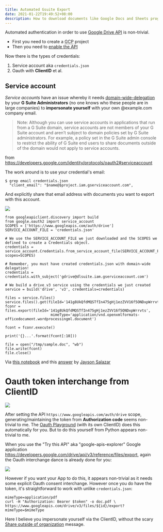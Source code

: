 ```yaml
---
title: Automated Gsuite Export
date: 2021-01-22T19:49:52+08:00
description: How to download documents like Google Docs and Sheets programatically
---
```


Automated authentication in order to use [Google Drive API](https://developers.google.com/drive/api/v3/enable-drive-api) is non-trivial.

* First you need to create a <abbr title="Google Cloud Project">GCP</abbr> project
* Then you need to [enable the API](https://developers.google.com/drive/api/v3/enable-drive-api)

Now there is the types of credentials:

1. Service account aka `credentials.json`
2. Oauth with **ClientID** et al.


## Service account

_Service accounts_ have an issue whereby it needs
   [domain-wide-delegation](https://admin.google.com/ac/owl/domainwidedelegation)
   by your **G Suite Administrators** (no one knows who these people are in large
   companies) to **impersonate yourself** with your own @example.com company email.


> Note: Although you can use service accounts in applications that run from
a G Suite domain, service accounts are not members of your G Suite account
and aren’t subject to domain policies set by G Suite administrators. For
example, a policy set in the G Suite admin console to restrict the ability
of G Suite end users to share documents outside of the domain would not
apply to service accounts.

from <https://developers.google.com/identity/protocols/oauth2#serviceaccount>


The work around is to use your credential's email:

	$ grep email credentials.json
	  "client_email": "$name@$project.iam.gserviceaccount.com",

And explicitly share that email address with documents you want to export with this account.

<img src="https://s.natalian.org/2021-01-22/signup.png">


	from googleapiclient.discovery import build
	from google.oauth2 import service_account
	SCOPES = ['https://www.googleapis.com/auth/drive']
	SERVICE_ACCOUNT_FILE = 'credentials.json'

	# We use the SERVICE_ACCOUNT_FILE we just downloaded and the SCOPES we defined to create a Credentials object.
	credentials = service_account.Credentials.from_service_account_file(SERVICE_ACCOUNT_FILE, scopes=SCOPES)

	# Remember, you must have created credentials.json with domain-wide delegation!
	credentials = credentials.with_subject('gdrive@dlsuite.iam.gserviceaccount.com')

	# We build a drive_v3 service using the credentials we just created
	service = build('drive', 'v3', credentials=credentials)

	files = service.files()
	service.files().get(fileId='141g8UkQfdMQSTfIn475gHj1ezZVV16f5ONDxpWrrvts').execute()
	fconr = files.export(fileId='141g8UkQfdMQSTfIn475gHj1ezZVV16f5ONDxpWrrvts',
						 mimeType='application/vnd.openxmlformats-officedocument.wordprocessingml.document')

	fcont = fconr.execute()

	print('{}...'.format(fcont[:10]))

	file = open("/tmp/sample.doc", "wb")
	file.write(fcont)
	file.close()

Via [this notebook](https://github.com/jdsalaro/snippets/blob/main/google_drive_api/stackoverflow-65820541-how-to-download-g-suite-docs-sheets-to-pdf-xls-programatically.ipynb) and this [answer](https://stackoverflow.com/a/65821840/4534) by [Jayson Salazar](https://jdsalaro.com/)


# Oauth token interchange from ClientID

<img src="https://s.natalian.org/2021-01-22/token.png">

After setting the API `https://www.googleapis.com/auth/drive` scope, generating/maintaining the token from **Authorization code** seems non-trivial to me. The [Oauth Playground](https://developers.google.com/oauthplayground/?scope=https://www.googleapis.com/auth/drive) (with its own ClientID) does this automatically for you. But to do this yourself from Python appears non-trivial to me.

When you use the "Try this API" aka "google-apis-explorer" Google application <https://developers.google.com/drive/api/v3/reference/files/export>, again the Oauth interchange dance is already done for you:

<img src="https://s.natalian.org/2021-01-22/credentials.png">

However if you want your App to do this, it appears non-trivial as it needs
some explicit Oauth consent interchange. However once you do have the token, it's straightforward to work with unlike `credentials.json`:

	mimeType=application/pdf
	curl -H "Authorization: Bearer $token" -o doc.pdf \
	https://www.googleapis.com/drive/v3/files/${id}/export?mimeType=$mimeType

Here I believe you impersonate yourself via the ClientID, without the scary [Share outside of organization](https://s.natalian.org/2021-01-22/org.png) message.
